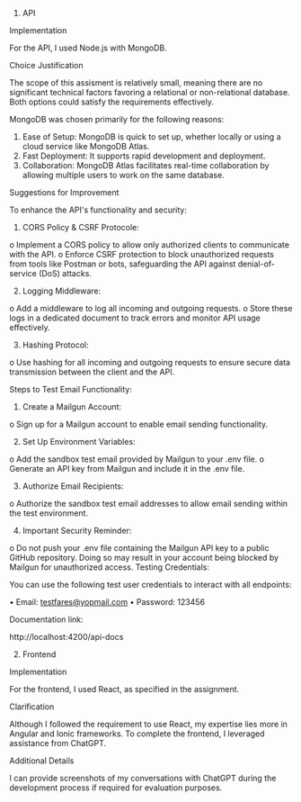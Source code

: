 1. API
   
Implementation

For the API, I used Node.js with MongoDB.

Choice Justification

The scope of this assisment is relatively small, meaning there are no significant technical factors favoring a relational or non-relational database. Both options could satisfy the requirements effectively.

MongoDB was chosen primarily for the following reasons:

1.	Ease of Setup: MongoDB is quick to set up, whether locally or using a cloud service like MongoDB Atlas.
2.	Fast Deployment: It supports rapid development and deployment.
3.	Collaboration: MongoDB Atlas facilitates real-time collaboration by allowing multiple users to work on the same database.
   
Suggestions for Improvement

To enhance the API's functionality and security:

1.	CORS Policy & CSRF Protocole:
   
o	Implement a CORS policy to allow only authorized clients to communicate with the API.
o	Enforce CSRF protection to block unauthorized requests from tools like Postman or bots, safeguarding the API against denial-of-service (DoS) attacks.

2.	Logging Middleware:
   
o	Add a middleware to log all incoming and outgoing requests.
o	Store these logs in a dedicated document to track errors and monitor API usage effectively.

3.	Hashing Protocol:
   
o	Use hashing for all incoming and outgoing requests to ensure secure data transmission between the client and the API.

Steps to Test Email Functionality:

1.	Create a Mailgun Account:
   
o	Sign up for a Mailgun account to enable email sending functionality.

2.	Set Up Environment Variables:
   
o	Add the sandbox test email provided by Mailgun to your .env file.
o	Generate an API key from Mailgun and include it in the .env file.

3.	Authorize Email Recipients:
   
o	Authorize the sandbox test email addresses to allow email sending within the test environment.

4.	Important Security Reminder:
   
o	Do not push your .env file containing the Mailgun API key to a public GitHub repository. Doing so may result in your account being blocked by Mailgun for unauthorized access.
Testing Credentials:

You can use the following test user credentials to interact with all endpoints:

•	Email: testfares@yopmail.com
•	Password: 123456

Documentation link:

http://localhost:4200/api-docs


2. Frontend
   
Implementation

For the frontend, I used React, as specified in the assignment.

Clarification

Although I followed the requirement to use React, my expertise lies more in Angular and Ionic frameworks. To complete the frontend, I leveraged assistance from ChatGPT.

Additional Details

I can provide screenshots of my conversations with ChatGPT during the development process if required for evaluation purposes.

